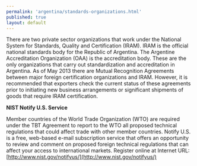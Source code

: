 ```yaml
---
permalink: 'argentina/standards-organizations.html'
published: true
layout: default
---
```

There are two private sector organizations that work under the National System for Standards, Quality and Certification (IRAM). IRAM is the official national standards body for the Republic of Argentina. The Argentine Accreditation Organization (OAA) is the accreditation body. These are the only organizations that carry out standardization and accreditation in Argentina. As of May 2013 there are Mutual Recognition Agreements between major foreign certification organizations and IRAM. However, it is recommended that exporters check the current status of these agreements prior to initiating new business arrangements or significant shipments of goods that require IRAM certification.

**NIST Notify U.S. Service**

Member countries of the World Trade Organization (WTO) are required under the TBT Agreement to report to the WTO all proposed technical regulations that could affect trade with other member countries. Notify U.S. is a free, web-based e-mail subscription service that offers an opportunity to review and comment on proposed foreign technical regulations that can affect your access to international markets. Register online at Internet URL: [http://www.nist.gov/notifyus/](http://www.nist.gov/notifyus/)
